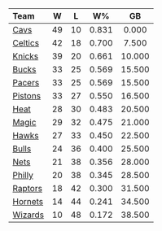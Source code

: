 | Team                            |  W  |  L  |  W%   |   GB   |
|:--------------------------------|:---:|:---:|:-----:|:------:|
| [Cavs](/r/clevelandcavs)        | 49  | 10  | 0.831 | 0.000  |
| [Celtics](/r/bostonceltics)     | 42  | 18  | 0.700 | 7.500  |
| [Knicks](/r/NYKnicks)           | 39  | 20  | 0.661 | 10.000 |
| [Bucks](/r/MkeBucks)            | 33  | 25  | 0.569 | 15.500 |
| [Pacers](/r/pacers)             | 33  | 25  | 0.569 | 15.500 |
| [Pistons](/r/DetroitPistons)    | 33  | 27  | 0.550 | 16.500 |
| [Heat](/r/heat)                 | 28  | 30  | 0.483 | 20.500 |
| [Magic](/r/OrlandoMagic)        | 29  | 32  | 0.475 | 21.000 |
| [Hawks](/r/AtlantaHawks)        | 27  | 33  | 0.450 | 22.500 |
| [Bulls](/r/chicagobulls)        | 24  | 36  | 0.400 | 25.500 |
| [Nets](/r/GoNets)               | 21  | 38  | 0.356 | 28.000 |
| [Philly](/r/sixers)             | 20  | 38  | 0.345 | 28.500 |
| [Raptors](/r/torontoraptors)    | 18  | 42  | 0.300 | 31.500 |
| [Hornets](/r/CharlotteHornets)  | 14  | 44  | 0.241 | 34.500 |
| [Wizards](/r/washingtonwizards) | 10  | 48  | 0.172 | 38.500 |